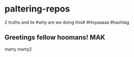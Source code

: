 # paltering-repos
2 truths and lie
#why are we doing this#
#Hoyaaaaa
#hashtag
## Greetings fellow hoomans! MAK
marty
marty2
